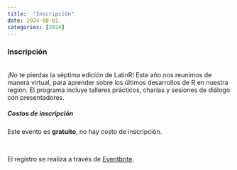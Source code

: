 ```yaml
---
title:  "Inscripción"
date: 2024-08-01
categories: [2024]
---
```


### Inscripción

<br> ¡No te pierdas la séptima edición de LatinR! Este año nos reunimos de manera virtual, para aprender sobre los últimos desarrollos de R en nuestra región. El programa incluye talleres prácticos, charlas y sesiones de diálogo con presentadores.
<br>

##### Costos de inscripción

Este evento es **gratuito**, no hay costo de inscripción.

<br>

El registro se realiza a través de [Eventbrite](https://www.eventbrite.cl/e/latinr-2024-conferencia-latinoamericana-sobre-uso-de-r-en-id-tickets-970622687587?utm-campaign=social&utm-content=attendeeshare&utm-medium=discovery&utm-term=listing&utm-source=cp&aff=ebdsshcopyurl).

